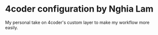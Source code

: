 # 4coder configuration by Nghia Lam

My personal take on 4coder's custom layer to make my workflow more easily.
